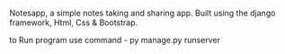 Notesapp, a simple notes taking and sharing app. Built using the django framework, Html, Css & Bootstrap.

to Run program use command - py manage.py runserver
